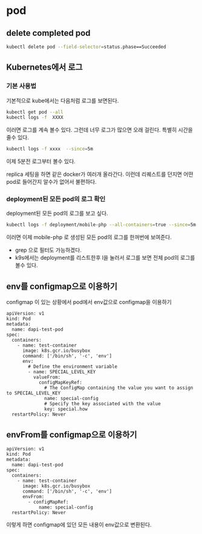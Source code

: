 # pod

## delete completed pod

```bash
kubectl delete pod --field-selector=status.phase==Succeeded
```

## Kubernetes에서 로그

### 기본 사용법

기본적으로 kube에서는 다음처럼 로그를 보면된다.

```bash
kubectl get pod --all
kubectl logs -f  XXXX
```

이러면 로그를 계속 볼수 있다. 그런데 너무 로그가 많으면 오래 걸린다. 특별히 시간을 줄수 있다.

```bash
kubectl logs -f xxxx  --since=5m
```

이제 5분전 로그부터 볼수 있다.

replica 세팅을 하면 같은 docker가 여러개 올라간다. 이런데 리퀘스트를 던지면 어떤 pod로 들어간지 알수가 없어서 불편하다.

### deployment된 모든 pod의 로그 확인

deployment된 모든 pod의 로그를 보고 싶다.

```bash
kubectl logs -f deployment/mobile-php --all-containers=true --since=5m
```

이러면 이제 mobile-php 로 생성된 모든 pod의 로그를 한꺼번에 보여준다.

* grep 으로 필터도 가능하겠다.
* k9s에서는 deployment를 리스트한후 l을 눌러서 로그를 보면 전체 pod의 로그를 볼수 있다.

## env를 configmap으로 이용하기

configmap 이 있는 상황에서 pod에서 env값으로 configmap을 이용하기

```text
apiVersion: v1
kind: Pod
metadata:
  name: dapi-test-pod
spec:
  containers:
    - name: test-container
      image: k8s.gcr.io/busybox
      command: ['/bin/sh', '-c', 'env']
      env:
        # Define the environment variable
        - name: SPECIAL_LEVEL_KEY
          valueFrom:
            configMapKeyRef:
              # The ConfigMap containing the value you want to assign to SPECIAL_LEVEL_KEY
              name: special-config
              # Specify the key associated with the value
              key: special.how
  restartPolicy: Never
```

## envFrom를 configmap으로 이용하기

```text
apiVersion: v1
kind: Pod
metadata:
  name: dapi-test-pod
spec:
  containers:
    - name: test-container
      image: k8s.gcr.io/busybox
      command: ['/bin/sh', '-c', 'env']
      envFrom:
        - configMapRef:
            name: special-config
  restartPolicy: Never
```

이렇게 하면 configmap에 있던 모든 내용이 env값으로 변환된다.

